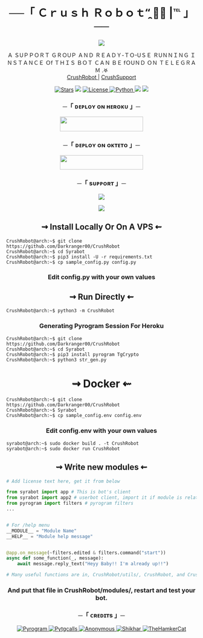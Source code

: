 
<h1 align="center">
   ──「 Ｃｒｕｓｈ Ｒｏｂｏｔ“̯ 🐼💗 |℡ 」── 

</h1>

<p align="center">
  <img src="https://te.legra.ph/file/a54760fc48c940cdfeae9.jpg">
</p>

<p align="center">
    Ａ ＳUＰＰＯＲＴ ＧＲＯUＰ ＡＮＤ ＲＥＡＤＹ-ＴＯ-UＳＥ ＲUＮＮＩＮＧ ＩＮＳＴＡＮＣＥ Ｏf ＴＨＩＳ ＢＯＴ ＣＡＮ ＢＥ fＯUＮＤ ＯＮ ＴＥＬＥＧＲＡＭ .𖤐 <br>
    <a href="https://t.me/crush_managmentbot"> CrushRobot </a> | 
    <a href="https://t.me/CrushBotSupport"> CrushSupport </a>
</p>

<p align="center">
<a href="https://github.com/Darkranger00/CrushRobot/stargazers"><img src="https://img.shields.io/github/stars/Darkranger00/CrushRobot?color=black&logo=github&logoColor=black&style=for-the-badge" alt="Stars" /></a>
<a href="https://github.com/Darkranger00/CrushRobot/network/members"> <img src="https://img.shields.io/github/forks/Darkranger00/CrushRobot?color=black&logo=github&logoColor=black&style=for-the-badge" /></a>
<a href="https://github.com/Darkranger00/CrushRobot/blob/main/LICENSE"> <img src="https://img.shields.io/badge/License-MIT-blueviolet?style=for-the-badge" alt="License" /> </a>
<a href="https://www.python.org/"> <img src="https://img.shields.io/badge/Written%20in-Python-orange?style=for-the-badge&logo=python" alt="Python" /> </a>
<a href="https://pypi.org/project/Pyrogram/"> <img src="https://img.shields.io/pypi/v/pyrogram?color=yellow&label=pyrogram&logo=python&logoColor=green&style=for-the-badge" /></a>
<a href="https://Darkranger00/CrushRobot/commits/Darkranger00"> <img src="https://img.shields.io/github/last-commit/Darkranger00/CrushRobot?color=blue&logo=github&logoColor=green&style=for-the-badge" /></a> 
</p>

<h3 align="center">
    ─「 ᴅᴇᴩʟᴏʏ ᴏɴ ʜᴇʀᴏᴋᴜ 」─
</h3>

<p align="center"><a href="https://dashboard.heroku.com/new?template=https://github.com/Darkranger00/CrushRobot"> <img src="https://img.shields.io/badge/Deploy%20On%20Heroku-black?style=for-the-badge&logo=heroku" width="220" height="38.45"/></a></p>


<h3 align="center">
    ─「 ᴅᴇᴩʟᴏʏ ᴏɴ ᴏᴋᴛᴇᴛᴏ 」─
</h3>

<p align="center"><a href="https://cloud.okteto.com/deploy?repository=https://github.com/Darkranger00/CrushRobot"><img src="https://img.shields.io/badge/Deploy%20On%20Okteto-black?style=for-the-badge&logo=Okteto" width="220" height="38.45"/></a></p>

<h3 align="center">
    ─「 sᴜᴩᴩᴏʀᴛ 」─
</h3>

<p align="center">
<a href="https://telegram.me/CrushBotSupport"><img src="https://img.shields.io/badge/-Support%20Group-blue.svg?style=for-the-badge&logo=Telegram"></a>
</p>

<p align="center">
<a href="https://telegram.me/aadilllll"><img src="https://img.shields.io/badge/%20YOUR CRUSH-blue.svg?style=for-the-badge&logo=Telegram"></a>
</p>
<h2 align="center"> 
   ⇝ Install Locally Or On A VPS ⇜
</h2>

```console
CrushRobot@arch:~$ git clone https://github.com/Darkranger00/CrushRobot
CrushRobot@arch:~$ cd Syrabot
CrushRobot@arch:~$ pip3 install -U -r requirements.txt
CrushRobot@arch:~$ cp sample_config.py config.py
```
 
<h3 align="center"> 
    Edit <b>config.py</b> with your own values
</h3>

<h2 align="center"> 
   ⇝ Run Directly ⇜
</h2>

```console
CrushRobot@arch:~$ python3 -m CrushRobot
```

<h3 align="center"> 
   Generating Pyrogram Session For Heroku
</h3>

```console
CrushRobot@arch:~$ git clone https://github.com/Darkranger00/CrushRobot
CrushRobot@arch:~$ cd Syrabot
CrushRobot@arch:~$ pip3 install pyrogram TgCrypto
CrushRobot@arch:~$ python3 str_gen.py
```

<h1 align="center"> 
   ⇝ Docker ⇜
</h1>

```console
CrushRobot@arch:~$ git clone https://github.com/Darkranger00/CrushRobot
CrushRobot@arch:~$ Syrabot
CrushRobot@arch:~$ cp sample_config.env config.env
```

<h3 align="center"> 
    Edit <b> config.env </b> with your own values
</h3>

```console
syrabot@arch:~$ sudo docker build . -t CrushRobot
syrabot@arch:~$ sudo docker run CrushRobot
```

<h2 align="center"> 
   ⇝ Write new modules ⇜
</h2>

```py
# Add license text here, get it from below

from syrabot import app # This is bot's client
from syrabot import app2 # userbot client, import it if module is related to userbot
from pyrogram import filters # pyrogram filters
...


# For /help menu
__MODULE__ = "Module Name"
__HELP__ = "Module help message"


@app.on_message(~filters.edited & filters.command("start"))
async def some_function(_, message):
    await message.reply_text("Heyy Baby!! I'm already up!!")

# Many useful functions are in, CrushRobot/utils/, CrushRobot, and CrushRobot/core/
```

<h3 align="center"> 
   And put that file in CrushRobot/modules/, restart and test your bot.
</h3>
<h3 align="center">
    ─「 ᴄʀᴇᴅɪᴛs 」─
</h3>

<p align="center">
<a href="https://github.com/pyrogram/pyrogram"> <img src="https://img.shields.io/badge/Pyrogram-black?style=for-the-badge&logo=github" alt="Pyrogram" /> </a>
<a href="https://github.com/pytgcalls/pytgcalls"> <img src="https://img.shields.io/badge/PyTgCalls-black?style=for-the-badge&logo=github" alt="Pytgcalls" /> </a>
<a href="https://github.com/Darkranger00"> <img src="https://img.shields.io/badge/Darkranger-black?style=for-the-badge&logo=github" alt="Anonymous" /> </a>
<a href="https://github.com/darkrager"> <img src="https://img.shields.io/badge/AAdil-black?style=for-the-badge&logo=github" alt="Shikhar" /> </a>
<a href="https://github.com/TheHamkerCat"> <img src="https://img.shields.io/badge/TheHamkerCat-black?style=for-the-badge&logo=github" alt="TheHamkerCat" /> </a>
</p>

